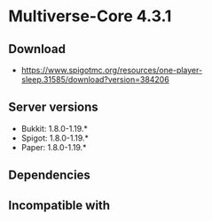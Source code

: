 # Multiverse-Core 4.3.1

## Download
- https://www.spigotmc.org/resources/one-player-sleep.31585/download?version=384206

## Server versions
- Bukkit: 1.8.0-1.19.*
- Spigot: 1.8.0-1.19.*
- Paper: 1.8.0-1.19.*

## Dependencies

## Incompatible with